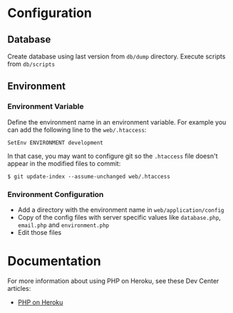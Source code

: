 # Configuration

## Database

Create database using last version from `db/dump` directory.
Execute scripts from `db/scripts`

## Environment

### Environment Variable

Define the environment name in an environment variable.
For example you can add the following line to the `web/.htaccess`:

```
SetEnv ENVIRONMENT development
```

In that case, you may want to configure git so the `.htaccess` file doesn't appear in the modified files to commit:

```
$ git update-index --assume-unchanged web/.htaccess 
```


### Environment Configuration

- Add a directory with the environment name in `web/application/config`
- Copy of the config files with server specific values like `database.php`, `email.php` and `environment.php`
- Edit those files


# Documentation

For more information about using PHP on Heroku, see these Dev Center articles:

- [PHP on Heroku](https://devcenter.heroku.com/categories/php)
